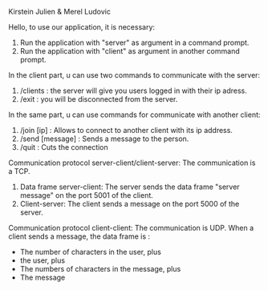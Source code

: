 Kirstein Julien & Merel Ludovic

Hello, to use our application, it is necessary:
1) Run the application with "server" as argument in a command prompt.
2) Run the application with "client" as argument in another command prompt.

In the client part, u can use two commands to communicate with the server:
1) /clients : the server will give you users logged in with their ip adress.
2) /exit : you will be disconnected from the server.

In the same part, u can use commands for communicate with another client:
1) /join [ip] : Allows to connect to another client with its ip address.
2) /send [message] : Sends a message to the person.
3) /quit : Cuts the connection

Communication protocol server-client/client-server:
The communication is a TCP.
1) Data frame server-client:
The server sends the data frame "server message" on the port 5001 of the client.
2) Client-server:
The client sends a message on the port 5000 of the server.

Communication protocol client-client:
The communication is UDP.
When a client sends a message, the data frame is :
- The number of characters in the user, plus
- the user, plus
- The numbers of characters in the message, plus
- The message
